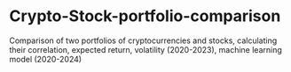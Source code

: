 # Crypto-Stock-portfolio-comparison
Comparison of two portfolios of cryptocurrencies and stocks, calculating their correlation, expected return, volatility (2020-2023), machine learning model (2020-2024)
